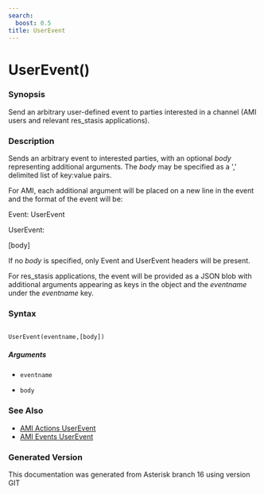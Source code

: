 ```yaml
---
search:
  boost: 0.5
title: UserEvent
---
```


# UserEvent()

### Synopsis

Send an arbitrary user-defined event to parties interested in a channel (AMI users and relevant res_stasis applications).

### Description

Sends an arbitrary event to interested parties, with an optional _body_ representing additional arguments. The _body_ may be specified as a ',' delimited list of key:value pairs.<br>

For AMI, each additional argument will be placed on a new line in the event and the format of the event will be:<br>

Event: UserEvent<br>

UserEvent: <specified event name><br>

\[body\]<br>

If no _body_ is specified, only Event and UserEvent headers will be present.<br>

For res\_stasis applications, the event will be provided as a JSON blob with additional arguments appearing as keys in the object and the _eventname_ under the _eventname_ key.<br>


### Syntax


```

UserEvent(eventname,[body])
```
##### Arguments


* `eventname`

* `body`

### See Also

* [AMI Actions UserEvent](/Asterisk_16_Documentation/API_Documentation/AMI_Actions/UserEvent)
* [AMI Events UserEvent](/Asterisk_16_Documentation/API_Documentation/AMI_Events/UserEvent)


### Generated Version

This documentation was generated from Asterisk branch 16 using version GIT 